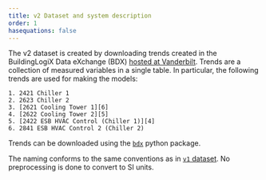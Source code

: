 ```yaml
---
title: v2 Dataset and system description
order: 1
hasequations: false
---
```


The v2 dataset is created by downloading trends created in the BuildingLogiX Data eXchange (BDX) [hosted at Vanderbilt][1]. Trends are a collection of measured variables in a single table. In particular, the following trends are used for making the models:

```
1. 2421 Chiller 1
2. 2623 Chiller 2
3. [2621 Cooling Tower 1][6]
4. [2622 Cooling Tower 2][5]
5. [2422 ESB HVAC Control (Chiller 1)][4]
6. 2841 ESB HVAC Control 2 (Chiller 2)
```

Trends can be downloaded using the [`bdx`][2] python package.

The naming conforms to the same conventions as in [`v1` dataset][3]. No preprocessing is done to convert to SI units.


[1]: https://facilities.app.vanderbilt.edu/trendview
[2]: https://git.isis.vanderbilt.edu/ahmedi/bdx
[3]: ../v1/dataset.md
[4]: https://vanderbilt.box.com/s/0xm8hvtyx9cwtclgbe6265jp941ll2tr
[5]: https://vanderbilt.box.com/s/dtnsr9919wre921ko9wafq8bargmskf2
[6]: https://vanderbilt.box.com/s/o1hqrq9iwcuknt2vieq541ez7099t6i6